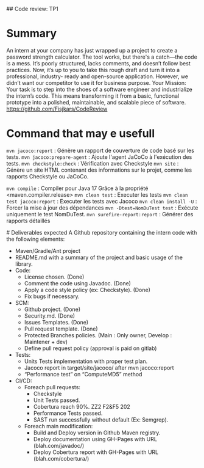 ## Code review: TP1
# Summary

An intern at your company has just wrapped up a project to create a password strength calculator. The
tool works, but there's a catch—the code is a mess. It’s poorly structured, lacks comments, and doesn’t
follow best practices. Now, it’s up to you to take this rough draft and turn it into a professional, industry-
ready and open-source application. However, we didn’t want our competitor to use it for business
purpose.
Your Mission: Your task is to step into the shoes of a software engineer and industrialize the intern’s code.
This means transforming it from a basic, functional prototype into a polished, maintainable, and scalable
piece of software.
https://github.com/Fisjkars/CodeReview

# Command that may e usefull
```mvn jacoco:report``` : Génère un rapport de couverture de code basé sur les tests.
```mvn jacoco:prepare-agent``` : Ajoute l'agent JaCoCo à l'exécution des tests.
```mvn checkstyle:check``` : Vérification avec Checkstyle
```mvn site``` : Génère un site HTML contenant des informations sur le projet, comme les rapports Checkstyle ou JaCoCo.


```mvn compile``` : Compiler pour Java 17 Grâce à la propriété <maven.compiler.release>
```mvn clean test``` : Executer les tests
```mvn clean test jacoco:report``` : Executer les tests avec Jacoco
```mvn clean install -U``` : Forcer la mise à jour des dépendances
```mvn -Dtest=NomDuTest test``` : Exécute uniquement le test NomDuTest.
```mvn surefire-report:report``` : Générer des rapports détaillés

# Deliverables expected
A Github repository containing the intern code with the following elements:
- Maven/Gradle/Ant project
- README.md with a summary of the project and basic usage of the library.
- Code:
    - License chosen. (Done)
    - Comment the code using Javadoc. (Done)
    - Apply a code style policy (ex: Checkstyle). (Done)
    - Fix bugs if necessary.
- SCM:
    - Github project. (Done)
    - Security.md. (Done)
    - Issues Templates. (Done)
    - Pull request template. (Done)
    - Protected Branches policies. (Main : Only owner, Develop : Maintener + dev)
    - Define pull request policy (approval is paid on gitlab)
- Tests:
    - Units Tests implementation with proper test plan.
    - Jacoco report in target/site/jacoco/ after mvn jacoco:report
    - “Performance test” on “ComputeMD5” method
- CI/CD:
    - Foreach pull requests:
        - Checkstyle
        - Unit Tests passed.
        - Cobertura reach 90%.
        ZZ2 F2&F5 202
        - Performance Tests passed.
        - SAST run successfully without default (Ex: Semgrep).
    - Foreach main modification:
        - Build and Deploy version in Github Maven registry.
        - Deploy documentation using GH-Pages with URL (blah.com/javadoc/<version>)
        - Deploy Cobertura report with GH-Pages with URL (blah.com/cobertura/<version>)
